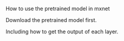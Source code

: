 How to use the pretrained model in mxnet

Download the pretrained model first.

Including how to get the output of each layer.
